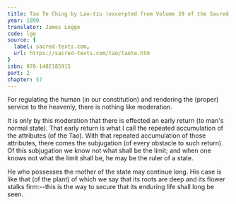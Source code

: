 ```yaml
---
title: Tao Te Ching by Lao-tzu (excerpted from Volume 39 of the Sacred Books of the East.)
year: 1890
translator: James Legge
code: lge
source: {
  label: sacred-texts.com,
  url: https://sacred-texts.com/tao/taote.htm
}
isbn: 978-1402185915
part: 2
chapter: 57
---
```

For regulating the human (in our constitution) and rendering the (proper) service to the heavenly, there is nothing like moderation.

It is only by this moderation that there is effected an early return (to man's normal state). That early return is what I call the repeated accumulation of the attributes (of the Tao). With that repeated accumulation of those attributes, there comes the subjugation (of every obstacle to such return). Of this subjugation we know not what shall be the limit; and when one knows not what the limit shall be, he may be the ruler of a state. 

He who possesses the mother of the state may continue long. His case is like that (of the plant) of which we say that its roots are deep and its flower stalks firm:--this is the way to secure that its enduring life shall long be seen.